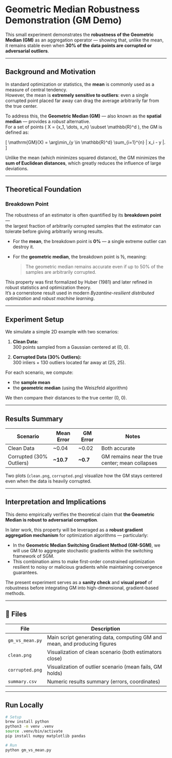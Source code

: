 # Geometric Median Robustness Demonstration (GM Demo)

This small experiment demonstrates the **robustness of the Geometric Median (GM)** as an aggregation operator — showing that, unlike the mean, it remains stable even when **30% of the data points are corrupted or adversarial outliers**.

---

##  Background and Motivation

In standard optimization or statistics, the **mean** is commonly used as a measure of central tendency.  
However, the mean is **extremely sensitive to outliers**: even a single corrupted point placed far away can drag the average arbitrarily far from the true center.

To address this, the **Geometric Median (GM)** — also known as the **spatial median** — provides a *robust* alternative.  
For a set of points \( X = \{x_1, \dots, x_n\} \subset \mathbb{R}^d \), the GM is defined as:

\[
\mathrm{GM}(X) = \arg\min_{y \in \mathbb{R}^d} \sum_{i=1}^{n} \| x_i - y \|.
\]

Unlike the mean (which minimizes squared distance), the GM minimizes the **sum of Euclidean distances**, which greatly reduces the influence of large deviations.

---

##  Theoretical Foundation

### Breakdown Point

The robustness of an estimator is often quantified by its **breakdown point** —  
the largest fraction of arbitrarily corrupted samples that the estimator can tolerate before giving arbitrarily wrong results.

- For the **mean**, the breakdown point is **0%** — a single extreme outlier can destroy it.  
- For the **geometric median**, the breakdown point is **½**, meaning:
  
  > The geometric median remains accurate even if up to 50% of the samples are arbitrarily corrupted.

This property was first formalized by Huber (1981) and later refined in robust statistics and optimization theory.  
It’s a cornerstone result used in modern *Byzantine-resilient distributed optimization* and *robust machine learning*.

---

##  Experiment Setup

We simulate a simple 2D example with two scenarios:

1. **Clean Data:**  
   300 points sampled from a Gaussian centered at (0, 0).

2. **Corrupted Data (30% Outliers):**  
   300 inliers + 130 outliers located far away at (25, 25).

For each scenario, we compute:
- the **sample mean**
- the **geometric median** (using the Weiszfeld algorithm)

We then compare their distances to the true center (0, 0).

---

##  Results Summary

| Scenario | Mean Error | GM Error | Notes |
|-----------|-------------|----------|-------|
| Clean Data | ~0.04 | ~0.02 | Both accurate |
| Corrupted (30% Outliers) | **~10.7** | **~0.7** | GM remains near the true center; mean collapses |

Two plots (`clean.png`, `corrupted.png`) visualize how the GM stays centered even when the data is heavily corrupted.

---

##  Interpretation and Implications

This demo empirically verifies the theoretical claim that **the Geometric Median is robust to adversarial corruption**.

In later work, this property will be leveraged as a **robust gradient aggregation mechanism** for optimization algorithms — particularly:

- In the **Geometric Median Switching Gradient Method (GM-SGM)**, we will use GM to aggregate stochastic gradients within the switching framework of SGM.  
- This combination aims to make first-order constrained optimization resilient to noisy or malicious gradients while maintaining convergence guarantees.

The present experiment serves as a **sanity check** and **visual proof** of robustness before integrating GM into high-dimensional, gradient-based methods.

---

## 🧩 Files

| File | Description |
|------|--------------|
| `gm_vs_mean.py` | Main script generating data, computing GM and mean, and producing figures |
| `clean.png` | Visualization of clean scenario (both estimators close) |
| `corrupted.png` | Visualization of outlier scenario (mean fails, GM holds) |
| `summary.csv` | Numeric results summary (errors, coordinates) |

---

##  Run Locally

```bash
# Setup
brew install python
python3 -m venv .venv
source .venv/bin/activate
pip install numpy matplotlib pandas

# Run
python gm_vs_mean.py
